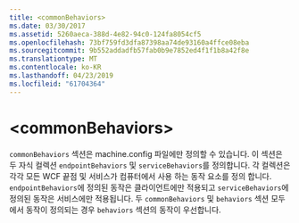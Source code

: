 ```yaml
---
title: <commonBehaviors>
ms.date: 03/30/2017
ms.assetid: 5260aeca-388d-4e82-94c0-124fa8054cf5
ms.openlocfilehash: 73bf759fd3dfa87398aa74de93160a4ffce08eba
ms.sourcegitcommit: 9b552addadfb57fab0b9e7852ed4f1f1b8a42f8e
ms.translationtype: MT
ms.contentlocale: ko-KR
ms.lasthandoff: 04/23/2019
ms.locfileid: "61704364"
---
```

# <a name="commonbehaviors"></a>\<commonBehaviors>
`commonBehaviors` 섹션은 machine.config 파일에만 정의할 수 있습니다. 이 섹션은 두 자식 컬렉션 `endpointBehaviors` 및 `serviceBehaviors`를 정의합니다.  각 컬렉션은 각각 모든 WCF 끝점 및 서비스가 컴퓨터에서 사용 하는 동작 요소를 정의 합니다. `endpointBehaviors`에 정의된 동작은 클라이언트에만 적용되고 `serviceBehaviors`에 정의된 동작은 서비스에만 적용됩니다. 두 `commonBehaviors` 및 `behaviors` 섹션 모두에서 동작이 정의되는 경우 `behaviors` 섹션의 동작이 우선합니다.
